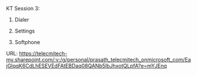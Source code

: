 KT Session 3:

1. Dialer

2. Settings

3. Softphone

URL: https://telecmitech-my.sharepoint.com/:v:/g/personal/prasath_telecmitech_onmicrosoft_com/EajGlqqK6CdLhESEVEdFAtEBDaq08QANb5lbJhxotQLpfA?e=mYJEnq